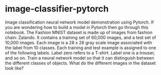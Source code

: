 # image-classifier-pytorch
Image classification neural network model demonstration using Pytorch. If you are wondering how to build a model in Pytorch then go through this notebook. The Fashion MNIST dataset is made up of images from fashion chain: Zalando. It contains a training set of 60,000 images, and a test set of 10,000 images. Each image is a 28 x 28 gray scale image associated with the label from 10 classes. Each training and test example is assigned to one of the following labels. Label zero refers to a T-shirt. Label one is a trouser, and so on. Train a neural network model so that it can distinguish between the different classes of objects. What do the different images in the dataset look like?
